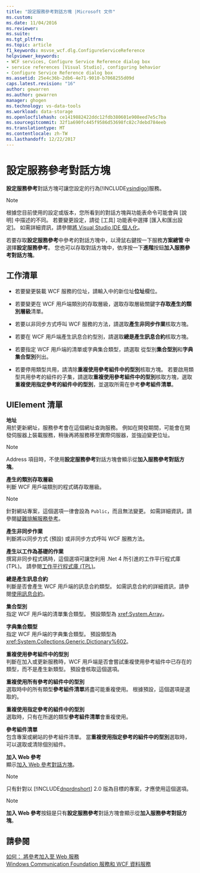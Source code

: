 ```yaml
---
title: "設定服務參考對話方塊 |Microsoft 文件"
ms.custom: 
ms.date: 11/04/2016
ms.reviewer: 
ms.suite: 
ms.tgt_pltfrm: 
ms.topic: article
f1_keywords: msvse_wcf.dlg.ConfigureServiceReference
helpviewer_keywords:
- WCF services, Configure Service Reference dialog box
- service references [Visual Studio], configuring behavior
- Configure Service Reference dialog box
ms.assetid: 25e4c36b-2db6-4e71-9010-b7068255d09d
caps.latest.revision: "16"
author: gewarren
ms.author: gewarren
manager: ghogen
ms.technology: vs-data-tools
ms.workload: data-storage
ms.openlocfilehash: ce1419882422ddc12fdb380601e908eed7e5c7ba
ms.sourcegitcommit: 32f1a690fc445f9586d53698fc82c7debd784eeb
ms.translationtype: MT
ms.contentlocale: zh-TW
ms.lasthandoff: 12/22/2017
---
```

# <a name="configure-service-reference-dialog-box"></a>設定服務參考對話方塊
**設定服務參考**對話方塊可讓您設定的行為[!INCLUDE[vsindigo](../data-tools/includes/vsindigo_md.md)]服務。  
  
> [!NOTE]
>  根據您目前使用的設定或版本，您所看到的對話方塊與功能表命令可能會與 [說明] 中描述的不同。 若要變更設定，請從 [工具] 功能表中選擇 [匯入和匯出設定]。 如需詳細資訊，請參閱[將 Visual Studio IDE 個人化](../ide/personalizing-the-visual-studio-ide.md)。  
  
 若要存取**設定服務參考**中參考的對話方塊中，以滑鼠右鍵按一下服務**方案總管 中**選擇**設定服務參考**。 您也可以存取對話方塊中，依序按一下**進階**按鈕**加入服務參考對話方塊**。  
  
## <a name="task-list"></a>工作清單  
  
-   若要變更裝載 WCF 服務的位址，請輸入中的新位址**位址**欄位。  
  
-   若要變更在 WCF 用戶端類別的存取層級，選取存取層級關鍵字**存取產生的類別層級**清單。  
  
-   若要以非同步方式呼叫 WCF 服務的方法，請選取**產生非同步作業**核取方塊。  
  
-   若要在 WCF 用戶端產生訊息合約型別，請選取**總是產生訊息合約**核取方塊。  
  
-   若要指定 WCF 用戶端的清單或字典集合類型，請選取 從型別**集合型別**和**字典集合型別**列出。  
  
-   若要停用類型共用，請清除**重複使用參考組件中的型別**核取方塊。 若要啟用類型共用參考的組件的子集，請選取**重複使用參考組件中的型別**核取方塊，選取**重複使用指定參考的組件中的型別**，並選取所需在參考**參考組件清單**。  
  
## <a name="uielement-list"></a>UIElement 清單  
 **地址**  
 用於更新網址，服務參考會在這個網址查詢服務。 例如在開發期間，可能會在開發伺服器上裝載服務，稍後再將服務移至實際伺服器，並強迫變更位址。  
  
> [!NOTE]
>  Address 項目時，不使用**設定服務參考**對話方塊會顯示從**加入服務參考對話方塊**。  
  
 **產生的類別存取層級**  
 判斷 WCF 用戶端類別的程式碼存取層級。  
  
> [!NOTE]
>  針對網站專案，這個選項一律會設為 `Public`，而且無法變更。 如需詳細資訊，請參閱[疑難排解服務參考](../data-tools/troubleshooting-service-references.md)。  
  
 **產生非同步作業**  
 判斷將以同步方式 (預設) 或非同步方式呼叫 WCF 服務方法。  
  
 **產生以工作為基礎的作業**  
 撰寫非同步程式碼時，這個選項可讓您利用 .Net 4 所引進的工作平行程式庫 (TPL)。 請參閱[工作平行程式庫 (TPL)](/dotnet/standard/parallel-programming/task-parallel-library-tpl)。  
  
 **總是產生訊息合約**  
 判斷是否會產生 WCF 用戶端的訊息合約類型。 如需訊息合約的詳細資訊，請參閱[使用訊息合約](/dotnet/framework/wcf/feature-details/using-message-contracts)。  
  
 **集合型別**  
 指定 WCF 用戶端的清單集合類型。 預設類型為 <xref:System.Array>。  
  
 **字典集合類型**  
 指定 WCF 用戶端的字典集合類型。 預設類型為 <xref:System.Collections.Generic.Dictionary%602>。  
  
 **重複使用參考組件中的型別**  
 判斷在加入或更新服務時，WCF 用戶端是否會嘗試重複使用參考組件中已存在的類型，而不是產生新類型。 預設會核取這個選項。  
  
 **重複使用所有參考的組件中的型別**  
 選取時中的所有類型**參考組件清單**將盡可能重複使用。 根據預設，這個選項是選取的。  
  
 **重複使用指定參考的組件中的型別**  
 選取時，只有在所選的類型**參考組件清單**會重複使用。  
  
 **參考組件清單**  
 包含專案或網站的參考組件清單。 當**重複使用指定參考的組件中的型別**選取時，可以選取或清除個別組件。  
  
 **加入 Web 參考**  
 顯示[加入 Web 參考對話方塊](https://msdn.microsoft.com/en-us/library/8dcbc50t(v=vs.100).aspx)。  
  
> [!NOTE]
>  只有針對以 [!INCLUDE[dnprdnshort](../code-quality/includes/dnprdnshort_md.md)] 2.0 版為目標的專案，才應使用這個選項。  
  
> [!NOTE]
>  **加入 Web 參考**按鈕是只有**設定服務參考**對話方塊會顯示從**加入服務參考對話方塊**。  
  
## <a name="see-also"></a>請參閱  

 [如何： 將參考加入至 Web 服務](how-to-add-update-or-remove-a-wcf-data-service-reference.md)   
 [Windows Communication Foundation 服務和 WCF 資料服務](../data-tools/configure-service-reference-dialog-box.md)